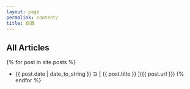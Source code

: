 ```yaml
---
layout: page
permalink: content/
title: 目錄
---
```


## All Articles

{% for post in site.posts %}
  * {{ post.date | date_to_string }} &ni; [ {{ post.title }} ]({{ post.url }})
{% endfor %}

